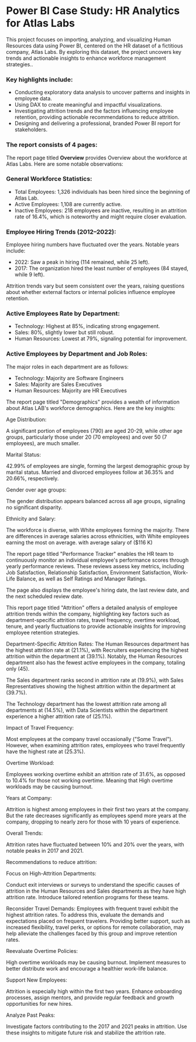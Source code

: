 # Power BI Case Study: HR Analytics for Atlas Labs

This project focuses on importing, analyzing, and visualizing Human Resources data using Power BI, centered on the HR dataset of a fictitious company, Atlas Labs. By exploring this dataset, the project uncovers key trends and actionable insights to enhance workforce management strategies..

### Key highlights include:

* Conducting exploratory data analysis to uncover patterns and insights in employee data.
* Using DAX to create meaningful and impactful visualizations.
* Investigating attrition trends and the factors influencing employee retention, providing actionable recommendations to reduce attrition.
* Designing and delivering a professional, branded Power BI report for stakeholders.



### The report consists of 4 pages:

The report page titled **Overview** provides Overview about the workforce at Atlas Labs. Here are some notable observations:

### General Workforce Statistics:
* Total Employees: 1,326 individuals has been hired since the beginning of Atlas Lab.
* Active Employees: 1,108 are currently active.
* Inactive Employees: 218 employees are inactive, resulting in an attrition rate of 16.4%, which is noteworthy and might require closer evaluation.

### Employee Hiring Trends (2012–2022):
Employee hiring numbers have fluctuated over the years. Notable years include:

* 2022: Saw a peak in hiring (114 remained, while 25 left).
* 2017: The organization hired the least number of employees (84 stayed, while 9 left).

Attrition trends vary but seem consistent over the years, raising questions about whether external factors or internal policies influence employee retention.

### Active Employees Rate by Department:
* Technology: Highest at 85%, indicating strong engagement.
* Sales: 80%, slightly lower but still robust.
* Human Resources: Lowest at 79%, signaling potential for improvement.

### Active Employees by Department and Job Roles:
The major roles in each department are as follows:
* Technology: Majority are Software Engineers
* Sales: Majority are Sales Executives
* Human Resources: Majority are HR Executives


The report page titled "Demographics" provides a wealth of information about Atlas LAB's workforce demographics. Here are the key insights:

Age Distribution:

A significant portion of employees (790) are aged 20-29, while other age groups, particularly those under 20 (70 employees) and over 50 (7 employees), are much smaller.

Marital Status:

42.99% of employees are single, forming the largest demographic group by marital status. Married and divorced employees follow at 36.35% and 20.66%, respectively.

Gender over age groups:

The gender distribution appears balanced across all age groups, signaling no significant disparity.

Ethnicity and Salary:

The workforce is diverse, with White employees forming the majority.
There are differences in average salaries across ethnicities, with White employees earning the most on average. with average salary of ($116 K)



The report page titled "Performance Tracker" enables the HR team to continuously monitor an individual employee's performance scores through yearly performance reviews.
These reviews assess key metrics, including Job Satisfaction, Relationship Satisfaction, Environment Satisfaction, Work-Life Balance, as well as Self Ratings and Manager Ratings.

The page also displays the employee's hiring date, the last review date, and the next scheduled review date.




This report page titled "Attrition" offers a detailed analysis of employee attrition trends within the company, highlighting key factors such as department-specific attrition rates, travel frequency, overtime workload, tenure, and yearly fluctuations to provide actionable insights for improving employee retention strategies.

Department-Specific Attrition Rates:
The Human Resources department has the highest attrition rate at (21.1%), with Recruiters experiencing the highest attrition within the department at (39.1%). Notably, the Human Resources department also has the fewest active employees in the company, totaling only (45).

The Sales department ranks second in attrition rate at (19.9%), with Sales Representatives showing the highest attrition within the department at (39.7%).

The Technology department has the lowest attrition rate among all departments at (14.5%), with Data Scientists within the department experience a higher attrition rate of (25.1%).

Impact of Travel Frequency:

Most employees at the company travel occasionally ("Some Travel"). However, when examining attrition rates, employees who travel frequently have the highest rate at (25.3%).

Overtime Workload:

Employees working overtime exhibit an attrition rate of 31.6%, as opposed to 10.4% for those not working overtime. Meaning that High overtime workloads may be causing burnout.

Years at Company:

Attrition is highest among employees in their first two years at the company. But the rate decreases significantly as employees spend more years at the company, dropping to nearly zero for those with 10 years of experience.


Overall Trends:

Attrition rates have fluctuated between 10% and 20% over the years, with notable peaks in 2017 and 2021. 





Recommendations to reduce attrition:

Focus on High-Attrition Departments:

Conduct exit interviews or surveys to understand the specific causes of attrition in the Human Resources and Sales departments as they have high attrition rate. Introduce tailored retention programs for these teams.

Reconsider Travel Demands:
Employees with frequent travel exhibit the highest attrition rates. To address this, evaluate the demands and expectations placed on frequent travelers. Providing better support, such as increased flexibility, travel perks, or options for remote collaboration, may help alleviate the challenges faced by this group and improve retention rates.

Reevaluate Overtime Policies:

High overtime workloads may be causing burnout. Implement measures to better distribute work and encourage a healthier work-life balance.

Support New Employees:

Attrition is especially high within the first two years. Enhance onboarding processes, assign mentors, and provide regular feedback and growth opportunities for new hires.

Analyze Past Peaks:

Investigate factors contributing to the 2017 and 2021 peaks in attrition. Use these insights to mitigate future risk and stabilize the attrition rate.




























